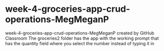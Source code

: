 # week-4-groceries-app-crud-operations-MegMeganP
week-4-groceries-app-crud-operations-MegMeganP created by GitHub Classroom
The groceries2 folder has the app with the working prompt that has the quantity field where you select the number instead of typing it in
